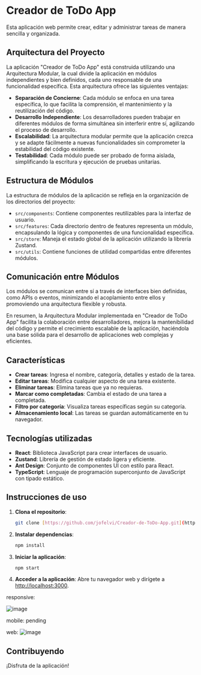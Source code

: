 # Creador de ToDo App

Esta aplicación web permite crear, editar y administrar tareas de manera sencilla y organizada.

## Arquitectura del Proyecto

La aplicación "Creador de ToDo App" está construida utilizando una Arquitectura Modular, la cual divide la aplicación en módulos independientes y bien definidos, cada uno responsable de una funcionalidad específica. Esta arquitectura ofrece las siguientes ventajas:

- **Separación de Concierne**: Cada módulo se enfoca en una tarea específica, lo que facilita la comprensión, el mantenimiento y la reutilización del código.
- **Desarrollo Independiente**: Los desarrolladores pueden trabajar en diferentes módulos de forma simultánea sin interferir entre sí, agilizando el proceso de desarrollo.
- **Escalabilidad**: La arquitectura modular permite que la aplicación crezca y se adapte fácilmente a nuevas funcionalidades sin comprometer la estabilidad del código existente.
- **Testabilidad**: Cada módulo puede ser probado de forma aislada, simplificando la escritura y ejecución de pruebas unitarias.

## Estructura de Módulos

La estructura de módulos de la aplicación se refleja en la organización de los directorios del proyecto:

- `src/components`: Contiene componentes reutilizables para la interfaz de usuario.
- `src/features`: Cada directorio dentro de features representa un módulo, encapsulando la lógica y componentes de una funcionalidad específica.
- `src/store`: Maneja el estado global de la aplicación utilizando la librería Zustand.
- `src/utils`: Contiene funciones de utilidad compartidas entre diferentes módulos.

## Comunicación entre Módulos

Los módulos se comunican entre sí a través de interfaces bien definidas, como APIs o eventos, minimizando el acoplamiento entre ellos y promoviendo una arquitectura flexible y robusta.

En resumen, la Arquitectura Modular implementada en "Creador de ToDo App" facilita la colaboración entre desarrolladores, mejora la mantenibilidad del código y permite el crecimiento escalable de la aplicación, haciéndola una base sólida para el desarrollo de aplicaciones web complejas y eficientes.

## Características

- **Crear tareas**: Ingresa el nombre, categoría, detalles y estado de la tarea.
- **Editar tareas**: Modifica cualquier aspecto de una tarea existente.
- **Eliminar tareas**: Elimina tareas que ya no requieras.
- **Marcar como completadas**: Cambia el estado de una tarea a completada.
- **Filtro por categoría**: Visualiza tareas específicas según su categoría.
- **Almacenamiento local**: Las tareas se guardan automáticamente en tu navegador.

## Tecnologías utilizadas

- **React**: Biblioteca JavaScript para crear interfaces de usuario.
- **Zustand**: Librería de gestión de estado ligera y eficiente.
- **Ant Design**: Conjunto de componentes UI con estilo para React.
- **TypeScript**: Lenguaje de programación superconjunto de JavaScript con tipado estático.

## Instrucciones de uso

1. **Clona el repositorio**:
    ```bash
    git clone [https://github.com/jofelvi/Creador-de-ToDo-App.git](https://github.com/jofelvi/TodoApp.git)
    ```

2. **Instalar dependencias**:
    ```bash
    npm install
    ```

3. **Iniciar la aplicación**:
    ```bash
    npm start
    ```

4. **Acceder a la aplicación**:
    Abre tu navegador web y dirígete a [http://localhost:3000](http://localhost:3000).

responsive: 

![image](https://github.com/jofelvi/TodoApp/assets/31249002/42dc8aa5-d9ad-4a97-a8be-03b121c59958)

mobile: pending

web:
![image](https://github.com/jofelvi/TodoApp/assets/31249002/ee5b8888-51ff-41a1-9eaa-7990936931cb)



## Contribuyendo

¡Disfruta de la aplicación!
